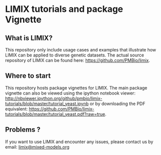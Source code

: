 # LIMIX tutorials and package Vignette 

## What is LIMIX? 

This repository only include usage cases and examples that illustrate how LIMIX can be applied to diverse genetic datasets. 
The actual source repository of LIMIX can be found here: https://github.com/PMBio/limix.

## Where to start
This repository hosts package vignettes for LIMIX.
The main package vignette can also be viewed using the ipython notebook viewer:
http://nbviewer.ipython.org/github/pmbio/limix-tutorials/blob/master/tutorial_yeast.ipynb or by downloading the PDF equivalent: https://github.com/PMBio/limix-tutorials/blob/master/tutorial_yeast.pdf?raw=true.

## Problems ?
If you want to use LIMIX and encounter any issues, please contact us by email: limix@mixed-models.org
